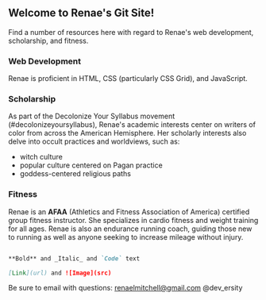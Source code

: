 ## Welcome to Renae's Git Site!

Find a number of resources here with regard to Renae's web development, scholarship, and fitness.  

<!-----<img align=right width=250 height=auto src="/faeportal/blob/master/Renae-UNM-leaning-tree-2018.jpg">
//![Renae]("/renaefae/faeportal/blob/master/Renae-UNM-leaning-tree-2018.jpg" | width=250 height=auto) ---->

### Web Development 

Renae is proficient in HTML, CSS (particularly CSS Grid), and JavaScript.  

### Scholarship

As part of the Decolonize Your Syllabus movement (#decolonizeyoursyllabus), Renae's academic interests center on writers of color from across the American Hemisphere.  Her scholarly interests also delve into occult practices and worldviews, such as: 

- witch culture 
- popular culture centered on Pagan practice
- goddess-centered religious paths 

### Fitness 

Renae is an **AFAA** (Athletics and Fitness Association of America) certified group fitness instructor.  She specializes in cardio fitness and weight training for all ages.  Renae is also an endurance running coach, guiding those new to running as well as anyone seeking to increase mileage without injury.  



```markdown

**Bold** and _Italic_ and `Code` text 

[Link](url) and ![Image](src)
```

Be sure to email with questions: renaelmitchell@gmail.com
@dev_ersity 
